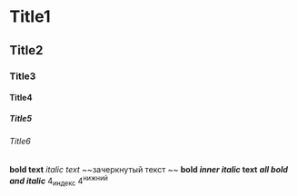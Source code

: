 # Title1
## Title2
### Title3
#### Title4
##### Title5
###### Title6

**bold text**
*italic text*
~~зачеркнутый текст ~~
**bold _inner italic_ text**
***all bold and italic***
4<sub>индекс</sub>
4<sup>нижний</sup>
